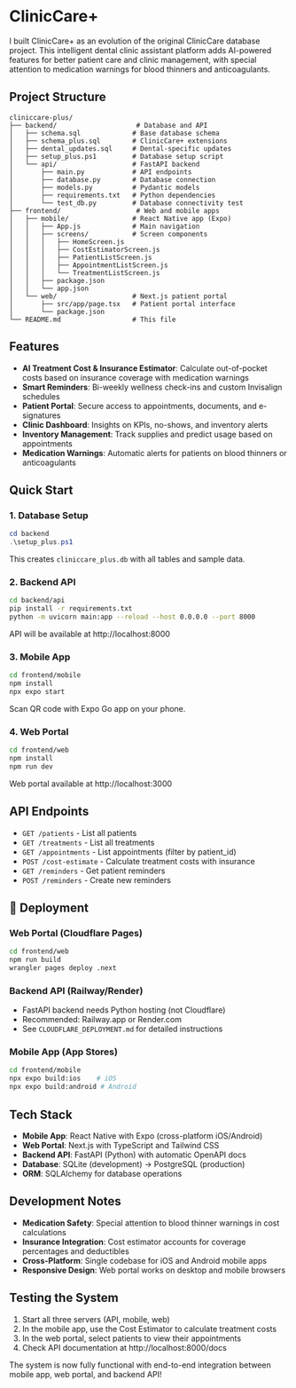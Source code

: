 # ClinicCare+

I built ClinicCare+ as an evolution of the original ClinicCare database project. This intelligent dental clinic assistant platform adds AI-powered features for better patient care and clinic management, with special attention to medication warnings for blood thinners and anticoagulants.

## Project Structure

```
cliniccare-plus/
├── backend/                    # Database and API
│   ├── schema.sql             # Base database schema
│   ├── schema_plus.sql        # ClinicCare+ extensions
│   ├── dental_updates.sql     # Dental-specific updates
│   ├── setup_plus.ps1         # Database setup script
│   └── api/                   # FastAPI backend
│       ├── main.py            # API endpoints
│       ├── database.py        # Database connection
│       ├── models.py          # Pydantic models
│       ├── requirements.txt   # Python dependencies
│       └── test_db.py         # Database connectivity test
├── frontend/                   # Web and mobile apps
│   ├── mobile/                # React Native app (Expo)
│   │   ├── App.js             # Main navigation
│   │   ├── screens/           # Screen components
│   │   │   ├── HomeScreen.js
│   │   │   ├── CostEstimatorScreen.js
│   │   │   ├── PatientListScreen.js
│   │   │   ├── AppointmentListScreen.js
│   │   │   └── TreatmentListScreen.js
│   │   ├── package.json
│   │   └── app.json
│   └── web/                   # Next.js patient portal
│       ├── src/app/page.tsx   # Patient portal interface
│       └── package.json
└── README.md                  # This file
```

## Features

- **AI Treatment Cost & Insurance Estimator**: Calculate out-of-pocket costs based on insurance coverage with medication warnings
- **Smart Reminders**: Bi-weekly wellness check-ins and custom Invisalign schedules
- **Patient Portal**: Secure access to appointments, documents, and e-signatures
- **Clinic Dashboard**: Insights on KPIs, no-shows, and inventory alerts
- **Inventory Management**: Track supplies and predict usage based on appointments
- **Medication Warnings**: Automatic alerts for patients on blood thinners or anticoagulants

## Quick Start

### 1. Database Setup
```powershell
cd backend
.\setup_plus.ps1
```
This creates `cliniccare_plus.db` with all tables and sample data.

### 2. Backend API
```bash
cd backend/api
pip install -r requirements.txt
python -m uvicorn main:app --reload --host 0.0.0.0 --port 8000
```
API will be available at http://localhost:8000

### 3. Mobile App
```bash
cd frontend/mobile
npm install
npx expo start
```
Scan QR code with Expo Go app on your phone.

### 4. Web Portal
```bash
cd frontend/web
npm install
npm run dev
```
Web portal available at http://localhost:3000

## API Endpoints

- `GET /patients` - List all patients
- `GET /treatments` - List all treatments
- `GET /appointments` - List appointments (filter by patient_id)
- `POST /cost-estimate` - Calculate treatment costs with insurance
- `GET /reminders` - Get patient reminders
- `POST /reminders` - Create new reminders

## 🚀 Deployment

### Web Portal (Cloudflare Pages)
```bash
cd frontend/web
npm run build
wrangler pages deploy .next
```

### Backend API (Railway/Render)
- FastAPI backend needs Python hosting (not Cloudflare)
- Recommended: Railway.app or Render.com
- See `CLOUDFLARE_DEPLOYMENT.md` for detailed instructions

### Mobile App (App Stores)
```bash
cd frontend/mobile
npx expo build:ios    # iOS
npx expo build:android # Android
```

## Tech Stack

- **Mobile App**: React Native with Expo (cross-platform iOS/Android)
- **Web Portal**: Next.js with TypeScript and Tailwind CSS
- **Backend API**: FastAPI (Python) with automatic OpenAPI docs
- **Database**: SQLite (development) → PostgreSQL (production)
- **ORM**: SQLAlchemy for database operations

## Development Notes

- **Medication Safety**: Special attention to blood thinner warnings in cost calculations
- **Insurance Integration**: Cost estimator accounts for coverage percentages and deductibles
- **Cross-Platform**: Single codebase for iOS and Android mobile apps
- **Responsive Design**: Web portal works on desktop and mobile browsers

## Testing the System

1. Start all three servers (API, mobile, web)
2. In the mobile app, use the Cost Estimator to calculate treatment costs
3. In the web portal, select patients to view their appointments
4. Check API documentation at http://localhost:8000/docs

The system is now fully functional with end-to-end integration between mobile app, web portal, and backend API!
